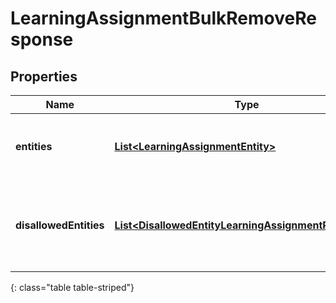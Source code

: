 # LearningAssignmentBulkRemoveResponse


## Properties

| Name | Type | Description | Notes |
| ------------ | ------------- | ------------- | ------------- |
| **entities** | [**List&lt;LearningAssignmentEntity&gt;**](LearningAssignmentEntity) | The learning assignments that were removed successfully |  [optional] |
| **disallowedEntities** | [**List&lt;DisallowedEntityLearningAssignmentReference&gt;**](DisallowedEntityLearningAssignmentReference) | The learning assignments that were not removed due to missing permissions |  [optional] |
{: class="table table-striped"}



